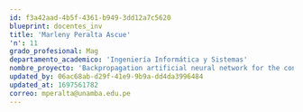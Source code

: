 ```yaml
---
id: f3a42aad-4b5f-4361-b949-3dd12a7c5620
blueprint: docentes_inv
title: 'Marleny Peralta Ascue'
'n': 11
grado_profesional: Mag
departamento_academico: 'Ingeniería Informática y Sistemas'
nombre_proyecto: 'Backpropagation artificial neural network for the control of an autonomous Android,Red neuronal artificial backpropagation para el control de un Androide autnomo'
updated_by: 06ac68ab-d29f-41e9-9b9a-dd4da3996484
updated_at: 1697561782
correo: mperalta@unamba.edu.pe
---
```

